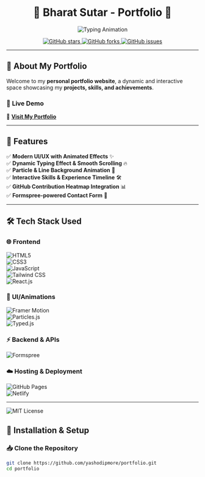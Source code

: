 <h1 align="center">🚀 Bharat Sutar - Portfolio 🌟</h1>

<p align="center">
  <img src="https://readme-typing-svg.demolab.com?font=Fira+Code&weight=600&size=22&pause=1000&color=00FFFF&center=true&width=500&lines=Frontend+Developer+|+Problem+Solver;Full-Stack+Developer+|+AI%2FML+Enthusiast;Competitive+Programmer+|+Tech+Innovator" alt="Typing Animation" />
</p>

<p align="center">
  <a href="https://github.com/yashodipmore">
    <img src="https://img.shields.io/github/stars/yashodipmore?color=yellow&label=Stars&logo=github&style=for-the-badge" alt="GitHub stars">
  </a>
  <a href="https://github.com/yashodipmore">
    <img src="https://img.shields.io/github/forks/yashodipmore?color=blue&label=Forks&logo=github&style=for-the-badge" alt="GitHub forks">
  </a>
  <a href="https://github.com/yashodipmore">
    <img src="https://img.shields.io/github/issues/yashodipmore?color=red&label=Issues&logo=github&style=for-the-badge" alt="GitHub issues">
  </a>
</p>

---

## 📌 About My Portfolio

Welcome to my **personal portfolio website**, a dynamic and interactive space showcasing my **projects, skills, and achievements**.

### 🚀 **Live Demo**

🔗 **[Visit My Portfolio](https://yashodipmore.netlify.app/)**

---

## 🎯 **Features**

✅ **Modern UI/UX with Animated Effects** ✨  
✅ **Dynamic Typing Effect & Smooth Scrolling** 🔥  
✅ **Particle & Line Background Animation** 🎨  
✅ **Interactive Skills & Experience Timeline** 🛠️  
✅ **GitHub Contribution Heatmap Integration** 📊  
✅ **Formspree-powered Contact Form** 📩

---

## 🛠️ **Tech Stack Used**

### 🌐 **Frontend**

![HTML5](https://img.shields.io/badge/HTML5-E34F26?style=for-the-badge&logo=html5&logoColor=white)  
![CSS3](https://img.shields.io/badge/CSS3-1572B6?style=for-the-badge&logo=css3&logoColor=white)  
![JavaScript](https://img.shields.io/badge/JavaScript-F7DF1E?style=for-the-badge&logo=javascript&logoColor=black)  
![Tailwind CSS](https://img.shields.io/badge/TailwindCSS-38B2AC?style=for-the-badge&logo=tailwind-css&logoColor=white)  
![React.js](https://img.shields.io/badge/React-61DAFB?style=for-the-badge&logo=react&logoColor=black)

### 🎨 **UI/Animations**

![Framer Motion](https://img.shields.io/badge/FramerMotion-black?style=for-the-badge&logo=framer&logoColor=white)  
![Particles.js](https://img.shields.io/badge/Particles.js-000000?style=for-the-badge&logo=javascript&logoColor=white)  
![Typed.js](https://img.shields.io/badge/Typed.js-ff69b4?style=for-the-badge&logo=javascript&logoColor=white)

### ⚡ **Backend & APIs**

![Formspree](https://img.shields.io/badge/Formspree-FF5733?style=for-the-badge&logo=gmail&logoColor=white)

### ☁️ **Hosting & Deployment**

![GitHub Pages](https://img.shields.io/badge/GitHub_Pages-222222?style=for-the-badge&logo=github&logoColor=white)  
![Netlify](https://img.shields.io/badge/Netlify-00C7B7?style=for-the-badge&logo=netlify&logoColor=white)

---

![MIT License](https://img.shields.io/badge/License-MIT-blue.svg)

## 🚀 **Installation & Setup**

### 📥 Clone the Repository

```sh
git clone https://github.com/yashodipmore/portfolio.git
cd portfolio



```
